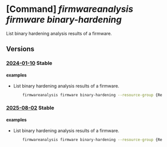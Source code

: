 # [Command] _firmwareanalysis firmware binary-hardening_

List binary hardening analysis results of a firmware.

## Versions

### [2024-01-10](/Resources/mgmt-plane/L3N1YnNjcmlwdGlvbnMve30vcmVzb3VyY2Vncm91cHMve30vcHJvdmlkZXJzL21pY3Jvc29mdC5pb3RmaXJtd2FyZWRlZmVuc2Uvd29ya3NwYWNlcy97fS9maXJtd2FyZXMve30vYmluYXJ5aGFyZGVuaW5ncmVzdWx0cw==/2024-01-10.xml) **Stable**

<!-- mgmt-plane /subscriptions/{}/resourcegroups/{}/providers/microsoft.iotfirmwaredefense/workspaces/{}/firmwares/{}/binaryhardeningresults 2024-01-10 -->

#### examples

- List binary hardening analysis results of a firmware.
    ```bash
        firmwareanalysis firmware binary-hardening --resource-group {ResourceGroupName} --workspace-name {workspaceName} --firmware-id {firmwareId}
    ```

### [2025-08-02](/Resources/mgmt-plane/L3N1YnNjcmlwdGlvbnMve30vcmVzb3VyY2Vncm91cHMve30vcHJvdmlkZXJzL21pY3Jvc29mdC5pb3RmaXJtd2FyZWRlZmVuc2Uvd29ya3NwYWNlcy97fS9maXJtd2FyZXMve30vYmluYXJ5aGFyZGVuaW5ncmVzdWx0cw==/2025-08-02.xml) **Stable**

<!-- mgmt-plane /subscriptions/{}/resourcegroups/{}/providers/microsoft.iotfirmwaredefense/workspaces/{}/firmwares/{}/binaryhardeningresults 2025-08-02 -->

#### examples

- List binary hardening analysis results of a firmware.
    ```bash
        firmwareanalysis firmware binary-hardening --resource-group {ResourceGroupName} --workspace-name {workspaceName} --firmware-id {firmwareId}
    ```
